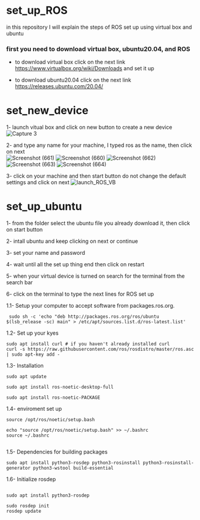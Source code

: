 # set_up_ROS
in this repository I will explain the steps of ROS set up using virtual box and ubuntu

### first you need to download virtual box, ubuntu20.04, and ROS  

- to download virtual box click on the next link 
https://www.virtualbox.org/wiki/Downloads and set it up 

- to download ubuntu20.04 click on the next link 
https://releases.ubuntu.com/20.04/ 


# set_new_device  

1- launch vitual box and click on new button to create a new device 
![Capture 3](https://user-images.githubusercontent.com/108210044/181116744-f074fdbc-2a3b-4fdd-a221-120f69f9e351.PNG)



2- and type any name for your machine, I typed ros as the name, then click on next  
![Screenshot (661)](https://user-images.githubusercontent.com/108210044/181116878-b4858316-5d09-4f96-9024-0f4e15c7580f.png)
![Screenshot (660)](https://user-images.githubusercontent.com/108210044/181117467-775fe4e4-7260-4734-a88a-b670b32df7b3.png)
![Screenshot (662)](https://user-images.githubusercontent.com/108210044/181117478-93df44b9-04a9-40fd-8f4f-8fe0945eb7d6.png)
![Screenshot (663)](https://user-images.githubusercontent.com/108210044/181117481-b3f06967-d6b2-4190-a49b-ddfad17f52ca.png)
![Screenshot (664)](https://user-images.githubusercontent.com/108210044/181117485-0b3baaf6-ca93-4a7d-a4bf-8d1c3ad78cc8.png)



3- click on your machine and then start button 
do not change the default settings and click on next 
![launch_ROS_VB](https://user-images.githubusercontent.com/108210044/181118604-6712f67b-0d1e-426f-951f-822e862981ea.png)



# set_up_ubuntu 
1- from the folder select the ubuntu file you already download it, then click on start button 


2- intall ubuntu and keep clicking on next or continue 


3- set your name and password 

4- wait until all the set up thing end then click on restart 

5- when your virtual device is turned on search for the terminal from the search bar 

6- click on the terminal to type the next lines for ROS set up 



1.1- Setup your computer to accept software from packages.ros.org.

```
 sudo sh -c 'echo "deb http://packages.ros.org/ros/ubuntu $(lsb_release -sc) main" > /etc/apt/sources.list.d/ros-latest.list'
```

1.2- Set up your kyes 
```
sudo apt install curl # if you haven't already installed curl
curl -s https://raw.githubusercontent.com/ros/rosdistro/master/ros.asc | sudo apt-key add -
```

1.3- Installation 
```
sudo apt update
```
```
sudo apt install ros-noetic-desktop-full
```
```
sudo apt install ros-noetic-PACKAGE
```

1.4- enviroment set up 
```
source /opt/ros/noetic/setup.bash

echo "source /opt/ros/noetic/setup.bash" >> ~/.bashrc
source ~/.bashrc


```


1.5- Dependencies for building packages

```
sudo apt install python3-rosdep python3-rosinstall python3-rosinstall-generator python3-wstool build-essential
```

1.6- Initialize rosdep

```

sudo apt install python3-rosdep

sudo rosdep init
rosdep update

```





